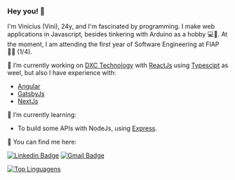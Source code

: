 ### Hey you! 👋

I'm Vinicius (Vini), 24y, and I'm fascinated by programming. I make web applications in Javascript, besides tinkering with Arduino as a hobby 💻🤖. At the moment, I am attending the first year of Software Engineering at FIAP 🐱‍💻 (1/4).

🔭 I’m currently working on [DXC Technology](https://dxc.com/us/en) with [ReactJs](https://reactjs.org/) using [Typescipt](https://www.typescriptlang.org/docs/) as weel, but also I have experience with:
  - [Angular](https://angular.io/docs)
  - [GatsbyJs](https://www.gatsbyjs.com/get-started/)
  - [NextJs](https://nextjs.org/docs/getting-started)

🌱 I’m currently learning:
  - To build some APIs with NodeJs, using [Express](https://expressjs.com/en/5x/api.html).

💬 You can find me here:

[![Linkedin Badge](https://img.shields.io/badge/-ViniciusPinheiro-blue?style=flat-square&logo=Linkedin&logoColor=white&link=https://www.linkedin.com/in/vinicius-pinheiro-78ba11179/)](https://www.linkedin.com/in/vinicius-pinheiro-78ba11179/) [![Gmail Badge](https://img.shields.io/badge/-pinheiro.desenv@gmail.com-c14438?style=flat-square&logo=Gmail&logoColor=white&link=mailto:pinheiro.desenv@gmail.com)](mailto:pinheiro.desenv@gmail.com)

[![Top Linguagens](https://github-readme-stats.vercel.app/api/top-langs/?username=Pinheirovisky&layout=compact)](https://github.com/Pinheirovisky/github-readme-stats)

<!--
**Pinheirovisky/Pinheirovisky** is a ✨ _special_ ✨ repository because its `README.md` (this file) appears on your GitHub profile.

Here are some ideas to get you started:


- 👯 I’m looking to collaborate on ...
- 🤔 I’m looking for help with ...
- 💬 Ask me about ...
- 📫 How to reach me: ...
- 😄 Pronouns: ...
- ⚡ Fun fact: ...
-->
